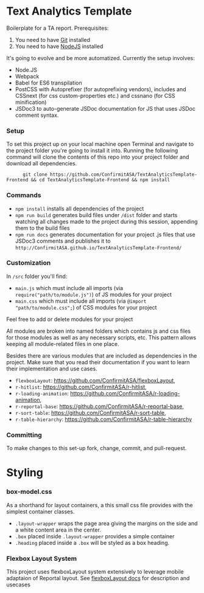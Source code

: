 # Text Analytics Template

Boilerplate for a TA report. Prerequisites: 

1. You need to have [Git](https://git-for-windows.github.io/) installed
2. You need to have [NodeJS](https://nodejs.org/en/download) installed

It's going to evolve and be more automatized. Currently the setup involves:

- Node.JS
- Webpack
- Babel for ES6 transpilation
- PostCSS with Autoprefixer (for autoprefixing vendors), includes and CSSnext (for css custom-properties etc.) and cssnano (for CSS minification)
- JSDoc3 to auto-generate JSDoc documentation for JS that uses JSDoc comment syntax.

### Setup

To set this project up on your local machine open Terminal and navigate to the project folder you're going to install it into. 
Running the following command will clone the contents of this repo into your project folder and download all dependencies.

```
      git clone https://github.com/ConfirmitASA/TextAnalyticsTemplate-Frontend && cd TextAnalyticsTemplate-Frontend && npm install
```

### Commands

- `npm install` installs all dependencies of the project
- `npm run build` generates build files under `/dist` folder and starts watching all changes made to the project during this session, appending them to the build files
- `npm run docs` generates documentation for your project .js files that use JSDoc3 comments and publishes it to `http://ConfirmitASA.github.io/TextAnalyticsTemplate-Frontend/` 

### Customization

In `/src` folder you'll find:

- `main.js` which must include all imports (via `require("path/to/module.js")`) of JS modules for your project
- `main.css` which must include all imports (via `@import "path/to/module.css";`) of CSS modules for your project

Feel free to add or delete modules for your project 

All modules are broken into named folders which contains js and css files for those modules as well as any necessary scripts, etc. This pattern allows keeping all module-related files in one place.

Besides there are various modules that are included as dependencies in the project. Make sure that you read their documentation if you want to learn their implementation and use cases.
  
* `flexboxLayout`: https://github.com/ConfirmitASA/flexboxLayout,
* `r-hitlist`: https://github.com/ConfirmitASA/r-hitlist,
* `r-loading-animation`: https://github.com/ConfirmitASA/r-loading-animation,
* `r-reportal-base`: https://github.com/ConfirmitASA/r-reportal-base,
* `r-sort-table`: https://github.com/ConfirmitASA/r-sort-table,
* `r-table-hierarchy`: https://github.com/ConfirmitASA/r-table-hierarchy

### Committing

To make changes to this set-up fork, change, commit, and pull-request.


# Styling

### box-model.css

As a shorthand for layout containers, a this small css file provides with the simplest container classes.

- `.layout-wrapper` wraps the page area giving the margins on the side and a white content area in the center.
- `.box` placed inside `.layout-wrapper` provides a simple container
- `.heading` placed inside a `.box` will be styled as a box heading.

### Flexbox Layout System

This project uses flexboxLayout system extensively to leverage mobile adaptaion of Reportal layout. See [flexboxLayout docs](https://confirmitasa.github.io/flexboxLayout) for description and usecases

